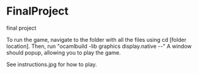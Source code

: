 # FinalProject
final project

To run the game, navigate to the folder with all the files using cd [folder location].
Then, run "ocamlbuild -lib graphics display.native --"
A window should popup, allowing you to play the game.

See instructions.jpg for how to play.
